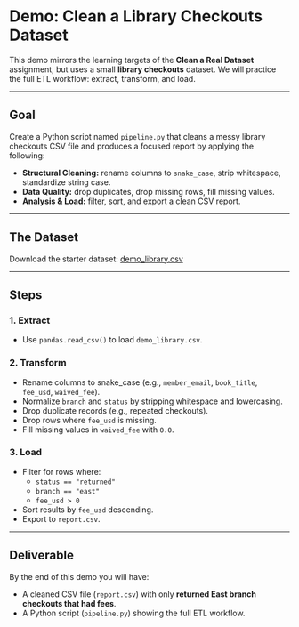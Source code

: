 # Demo: Clean a Library Checkouts Dataset

This demo mirrors the learning targets of the **Clean a Real Dataset** assignment, but uses a small **library checkouts** dataset.
We will practice the full ETL workflow: extract, transform, and load.

---

## Goal

Create a Python script named `pipeline.py` that cleans a messy library checkouts CSV file and produces a focused report by applying the following:

- **Structural Cleaning:** rename columns to `snake_case`, strip whitespace, standardize string case.
- **Data Quality:** drop duplicates, drop missing rows, fill missing values.
- **Analysis & Load:** filter, sort, and export a clean CSV report.

---

## The Dataset

Download the starter dataset: [demo_library.csv](./demo-library.csv)

---

## Steps

### 1. Extract

- Use `pandas.read_csv()` to load `demo_library.csv`.

### 2. Transform

- Rename columns to snake_case (e.g., `member_email`, `book_title`, `fee_usd`, `waived_fee`).
- Normalize `branch` and `status` by stripping whitespace and lowercasing.
- Drop duplicate records (e.g., repeated checkouts).
- Drop rows where `fee_usd` is missing.
- Fill missing values in `waived_fee` with `0.0`.

### 3. Load

- Filter for rows where:
  - `status == "returned"`
  - `branch == "east"`
  - `fee_usd > 0`
- Sort results by `fee_usd` descending.
- Export to `report.csv`.

---

## Deliverable

By the end of this demo you will have:

- A cleaned CSV file (`report.csv`) with only **returned East branch checkouts that had fees**.
- A Python script (`pipeline.py`) showing the full ETL workflow.
